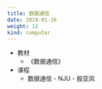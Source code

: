 ```yaml
---
title: 数据通信
date: 2019-01-16
weight: 12
kind: computer
---
```


* 教材
  * 《数据通信》
* 课程
  * 数据通信 - NJU - 殷亚凤
